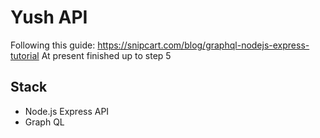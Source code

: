 # Yush API

Following this guide: https://snipcart.com/blog/graphql-nodejs-express-tutorial
At present finished up to step 5

## Stack
 - Node.js Express API
 - Graph QL